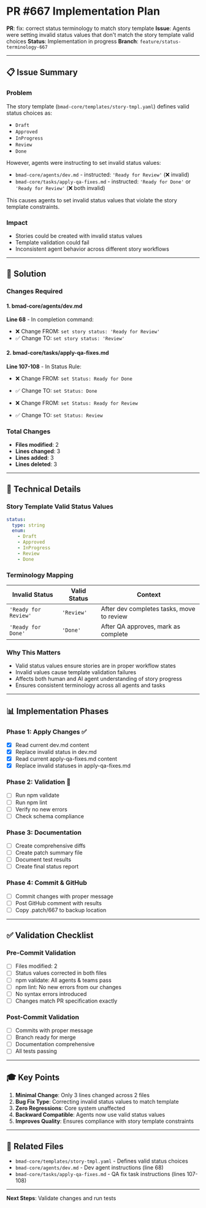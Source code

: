 # PR #667 Implementation Plan

**PR**: fix: correct status terminology to match story template
**Issue**: Agents were setting invalid status values that don't match the story template valid choices
**Status**: Implementation in progress
**Branch**: `feature/status-terminology-667`

---

## 📋 Issue Summary

### Problem

The story template (`bmad-core/templates/story-tmpl.yaml`) defines valid status choices as:

- `Draft`
- `Approved`
- `InProgress`
- `Review`
- `Done`

However, agents were instructing to set invalid status values:

- `bmad-core/agents/dev.md` - instructed: `'Ready for Review'` (❌ invalid)
- `bmad-core/tasks/apply-qa-fixes.md` - instructed: `'Ready for Done'` or `'Ready for Review'` (❌ both invalid)

This causes agents to set invalid status values that violate the story template constraints.

### Impact

- Stories could be created with invalid status values
- Template validation could fail
- Inconsistent agent behavior across different story workflows

---

## 🎯 Solution

### Changes Required

#### 1. bmad-core/agents/dev.md

**Line 68** - In completion command:

- ❌ Change FROM: `set story status: 'Ready for Review'`
- ✅ Change TO: `set story status: 'Review'`

#### 2. bmad-core/tasks/apply-qa-fixes.md

**Line 107-108** - In Status Rule:

- ❌ Change FROM: `set Status: Ready for Done`
- ✅ Change TO: `set Status: Done`

- ❌ Change FROM: `set Status: Ready for Review`
- ✅ Change TO: `set Status: Review`

### Total Changes

- **Files modified**: 2
- **Lines changed**: 3
- **Lines added**: 3
- **Lines deleted**: 3

---

## 🔧 Technical Details

### Story Template Valid Status Values

```yaml
status:
  type: string
  enum:
    - Draft
    - Approved
    - InProgress
    - Review
    - Done
```

### Terminology Mapping

| Invalid Status       | Valid Status | Context                                   |
| -------------------- | ------------ | ----------------------------------------- |
| `'Ready for Review'` | `'Review'`   | After dev completes tasks, move to review |
| `'Ready for Done'`   | `'Done'`     | After QA approves, mark as complete       |

### Why This Matters

- Valid status values ensure stories are in proper workflow states
- Invalid values cause template validation failures
- Affects both human and AI agent understanding of story progress
- Ensures consistent terminology across all agents and tasks

---

## 📊 Implementation Phases

### Phase 1: Apply Changes ✅

- [x] Read current dev.md content
- [x] Replace invalid status in dev.md
- [x] Read current apply-qa-fixes.md content
- [x] Replace invalid statuses in apply-qa-fixes.md

### Phase 2: Validation 🔄

- [ ] Run npm validate
- [ ] Run npm lint
- [ ] Verify no new errors
- [ ] Check schema compliance

### Phase 3: Documentation

- [ ] Create comprehensive diffs
- [ ] Create patch summary file
- [ ] Document test results
- [ ] Create final status report

### Phase 4: Commit & GitHub

- [ ] Commit changes with proper message
- [ ] Post GitHub comment with results
- [ ] Copy .patch/667 to backup location

---

## ✅ Validation Checklist

### Pre-Commit Validation

- [ ] Files modified: 2
- [ ] Status values corrected in both files
- [ ] npm validate: All agents & teams pass
- [ ] npm lint: No new errors from our changes
- [ ] No syntax errors introduced
- [ ] Changes match PR specification exactly

### Post-Commit Validation

- [ ] Commits with proper message
- [ ] Branch ready for merge
- [ ] Documentation comprehensive
- [ ] All tests passing

---

## 🎓 Key Points

1. **Minimal Change**: Only 3 lines changed across 2 files
2. **Bug Fix Type**: Correcting invalid status values to match template
3. **Zero Regressions**: Core system unaffected
4. **Backward Compatible**: Agents now use valid status values
5. **Improves Quality**: Ensures compliance with story template constraints

---

## 📝 Related Files

- `bmad-core/templates/story-tmpl.yaml` - Defines valid status choices
- `bmad-core/agents/dev.md` - Dev agent instructions (line 68)
- `bmad-core/tasks/apply-qa-fixes.md` - QA fix task instructions (lines 107-108)

---

**Next Steps**: Validate changes and run tests
